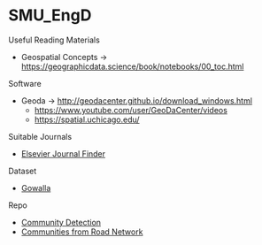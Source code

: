# SMU_EngD

Useful Reading Materials
- Geospatial Concepts -> https://geographicdata.science/book/notebooks/00_toc.html

Software
- Geoda -> http://geodacenter.github.io/download_windows.html
  - https://www.youtube.com/user/GeoDaCenter/videos
  - https://spatial.uchicago.edu/  

Suitable Journals
- [Elsevier Journal Finder](https://journalfinder.elsevier.com/)

Dataset
- [Gowalla](http://www.yongliu.org/datasets) 

Repo
- [Community Detection](https://github.com/benedekrozemberczki/awesome-community-detection)
- [Communities from Road Network](https://coolum001.github.io/jupyterblog.html)
